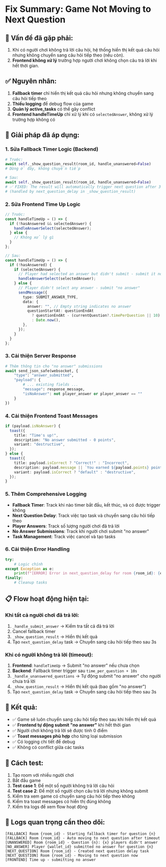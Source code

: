 # Fix Summary: Game Not Moving to Next Question

## 🐛 **Vấn đề đã gặp phải:**

1. Khi có người chơi không trả lời câu hỏi, hệ thống hiển thị kết quả câu hỏi nhưng không chuyển sang câu hỏi tiếp theo (nếu còn).
2. **Frontend không xử lý** trường hợp người chơi không chọn câu trả lời khi hết thời gian.

## ✅ **Nguyên nhân:**

1. **Fallback timer** chỉ hiển thị kết quả câu hỏi nhưng không chuyển sang câu hỏi tiếp theo
2. **Thiếu logging** để debug flow của game
3. **Quản lý active_tasks** có thể gây conflict
4. **Frontend handleTimeUp** chỉ xử lý khi có `selectedAnswer`, không xử lý trường hợp không có

## 🔧 **Giải pháp đã áp dụng:**

### 1. **Sửa Fallback Timer Logic (Backend)**

```python
# Trước:
await self._show_question_result(room_id, handle_unanswered=False)
# Dừng ở đây, không chuyển tiếp

# Sau:
await self._show_question_result(room_id, handle_unanswered=False)
# ✅ FIXED: The result will automatically trigger next question after 3 seconds
# (handled by next_question_delay in _show_question_result)
```

### 2. **Sửa Frontend Time Up Logic**

```typescript
// Trước:
const handleTimeUp = () => {
  if (!hasAnswered && selectedAnswer) {
    handleAnswerSelect(selectedAnswer);
  } else {
    // Không xử lý gì
  }
};

// Sau:
const handleTimeUp = () => {
  if (!hasAnswered) {
    if (selectedAnswer) {
      // Player had selected an answer but didn't submit - submit it now
      handleAnswerSelect(selectedAnswer);
    } else {
      // Player didn't select any answer - submit "no answer"
      sendMessage({
        type: SUBMIT_ANSWER_TYPE,
        data: {
          answer: "", // Empty string indicates no answer
          questionStartAt: questionEndAt
            ? questionEndAt - (currentQuestion?.timePerQuestion || 10) * 1000
            : Date.now(),
        },
      });
    }
  }
};
```

### 3. **Cải thiện Server Response**

```python
# Thêm thông tin cho "no answer" submissions
await send_json_safe(websocket, {
    "type": "answer_submitted",
    "payload": {
        # ... existing fields ...
        "message": response_message,
        "isNoAnswer": not player_answer or player_answer == ""
    }
})
```

### 4. **Cải thiện Frontend Toast Messages**

```typescript
if (payload.isNoAnswer) {
  toast({
    title: "Time's up!",
    description: "No answer submitted - 0 points",
    variant: "destructive",
  });
} else {
  toast({
    title: payload.isCorrect ? "Correct!" : "Incorrect",
    description: payload.message || `You earned ${payload.points} points`,
    variant: payload.isCorrect ? "default" : "destructive",
  });
}
```

### 5. **Thêm Comprehensive Logging**

- **Fallback Timer**: Track khi nào timer bắt đầu, kết thúc, và có được trigger không
- **Next Question Delay**: Track việc tạo task và chuyển sang câu hỏi tiếp theo
- **Player Answers**: Track số lượng người chơi đã trả lời
- **No Answer Submissions**: Track khi người chơi submit "no answer"
- **Task Management**: Track việc cancel và tạo tasks

### 6. **Cải thiện Error Handling**

```python
try:
    # Logic chính
except Exception as e:
    print(f"[ERROR] Error in next_question_delay for room {room_id}: {e}")
finally:
    # Cleanup tasks
```

## 📋 **Flow hoạt động hiện tại:**

### **Khi tất cả người chơi đã trả lời:**

1. `_handle_submit_answer` → Kiểm tra tất cả đã trả lời
2. Cancel fallback timer
3. `_show_question_result` → Hiển thị kết quả
4. Tạo `next_question_delay` task → Chuyển sang câu hỏi tiếp theo sau 3s

### **Khi có người không trả lời (timeout):**

1. **Frontend**: `handleTimeUp` → Submit "no answer" nếu chưa chọn
2. **Backend**: Fallback timer trigger sau `time_per_question + 10s`
3. `_handle_unanswered_questions` → Tự động submit "no answer" cho người chưa trả lời
4. `_show_question_result` → Hiển thị kết quả (bao gồm "no answer")
5. Tạo `next_question_delay` task → Chuyển sang câu hỏi tiếp theo sau 3s

## 🎯 **Kết quả:**

- ✅ Game sẽ luôn chuyển sang câu hỏi tiếp theo sau khi hiển thị kết quả
- ✅ **Frontend tự động submit "no answer"** khi hết thời gian
- ✅ Người chơi không trả lời sẽ được tính 0 điểm
- ✅ **Toast messages phù hợp** cho từng loại submission
- ✅ Có logging chi tiết để debug
- ✅ Không có conflict giữa các tasks

## 🧪 **Cách test:**

1. Tạo room với nhiều người chơi
2. Bắt đầu game
3. **Test case 1**: Để một số người không trả lời câu hỏi
4. **Test case 2**: Để một số người chọn câu trả lời nhưng không submit
5. Kiểm tra xem game có chuyển sang câu hỏi tiếp theo không
6. Kiểm tra toast messages có hiển thị đúng không
7. Kiểm tra logs để xem flow hoạt động

## 📝 **Logs quan trọng cần theo dõi:**

```
[FALLBACK] Room {room_id} - Starting fallback timer for question {n}
[FALLBACK] Room {room_id} - Auto moving to next question after timeout
[UNANSWERED] Room {room_id} - Question {n}: {x} players didn't answer
[NO_ANSWER] Player {wallet_id} submitted no answer for question {n}
[NEXT_QUESTION] Room {room_id} - Created next question delay task
[NEXT_QUESTION] Room {room_id} - Moving to next question now
[FRONTEND] Time up - submitting no answer
```
